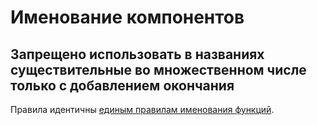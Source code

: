 # Именование компонентов

## Запрещено использовать в названиях существительные во множественном числе только с добавлением окончания

Правила идентичны [единым правилам именования функций](../naming/functions#запрещено-использовать-в-названиях-функций-существительные-во-множественном-числе-только-с-добавлением-окончания).
